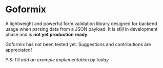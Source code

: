 # Goformix

A lightweight and powerful form validation library designed for backend usage when parsing data from a JSON payload. It is still in development phase and is **not yet production ready**.

Goformix has not been tested yet. Suggestions and contributions are appreciated!

*P.S: I'll add an example implementation by today*

